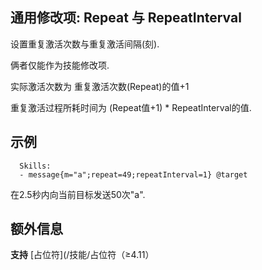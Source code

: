通用修改项: Repeat 与 RepeatInterval
--------------------------

设置重复激活次数与重复激活间隔(刻).

俩者仅能作为技能修改项.

实际激活次数为 重复激活次数(Repeat)的值+1

重复激活过程所耗时间为 (Repeat值+1) * RepeatInterval的值.

示例
--------
    
      Skills:
      - message{m="a";repeat=49;repeatInterval=1} @target

在2.5秒内向当前目标发送50次"a".

额外信息
-------

**支持** [占位符](/技能/占位符（≥4.11）